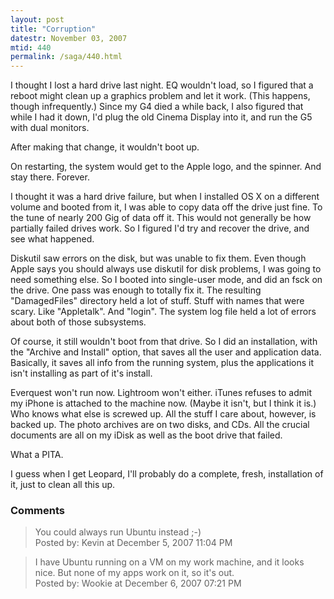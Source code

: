 ```yaml
---
layout: post
title: "Corruption"
datestr: November 03, 2007
mtid: 440
permalink: /saga/440.html
---
```


I thought I lost a hard drive last night.  EQ wouldn't load, so I figured that a reboot might clean up a graphics problem and let it work.  (This happens, though infrequently.)  Since my G4 died a while back, I also figured that while I had it down, I'd plug the old Cinema Display into it, and run the G5 with dual monitors.

After making that change, it wouldn't boot up.

On restarting, the system would get to the Apple logo, and the spinner.  And stay there.  Forever.

I thought it was a hard drive failure, but when I installed OS X on a different volume and booted from it, I was able to copy data off the drive just fine.  To the tune of nearly 200 Gig of data off it.  This would not generally be how partially failed drives work.  So I figured I'd try and recover the drive, and see what happened.

Diskutil saw errors on the disk, but was unable to fix them.  Even though Apple says you should always use diskutil for disk problems, I was going to need something else.  So I booted into single-user mode, and did an fsck on the drive.  One pass was enough to totally fix it.  The resulting "DamagedFiles" directory held a lot of stuff.  Stuff with names that were scary.  Like "Appletalk".  And "login".  The system log file held a lot of errors about both of those subsystems.

Of course, it still wouldn't boot from that drive.  So I did an installation, with the "Archive and Install" option, that saves all the user and application data.  Basically, it saves all info from the running system, plus the applications it isn't installing as part of it's install.

Everquest won't run now.  Lightroom won't either.  iTunes refuses to admit my iPhone is attached to the machine now.  (Maybe it isn't, but I think it is.)  Who knows what else is screwed up.  All the stuff I care about, however, is backed up.  The photo archives are on two disks, and CDs.  All the crucial documents are all on my iDisk as well as the boot drive that failed.

What a PITA.

I guess when I get Leopard, I'll probably do a complete, fresh, installation of it, just to clean all this up.

### Comments

<blockquote>
You could always run Ubuntu instead ;-)<br />

<div class="comment-meta">Posted by: Kevin at December  5, 2007 11:04 PM</div> </blockquote>

<blockquote>
I have Ubuntu running on a VM on my work machine, and it looks nice.  But none of my apps work on it, so it's out.
<div class="comment-meta">Posted by: Wookie at December  6, 2007 07:21 PM</div> </blockquote>

